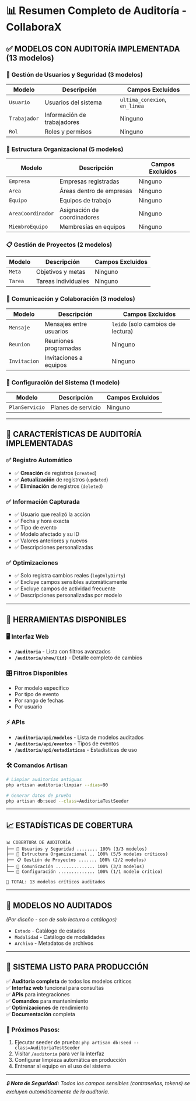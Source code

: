# 📊 Resumen Completo de Auditoría - CollaboraX

## ✅ **MODELOS CON AUDITORÍA IMPLEMENTADA (13 modelos)**

### 🔐 **Gestión de Usuarios y Seguridad (3 modelos)**
| Modelo | Descripción | Campos Excluidos |
|--------|-------------|------------------|
| `Usuario` | Usuarios del sistema | `ultima_conexion`, `en_linea` |
| `Trabajador` | Información de trabajadores | Ninguno |
| `Rol` | Roles y permisos | Ninguno |

### 🏢 **Estructura Organizacional (5 modelos)**
| Modelo | Descripción | Campos Excluidos |
|--------|-------------|------------------|
| `Empresa` | Empresas registradas | Ninguno |
| `Area` | Áreas dentro de empresas | Ninguno |
| `Equipo` | Equipos de trabajo | Ninguno |
| `AreaCoordinador` | Asignación de coordinadores | Ninguno |
| `MiembroEquipo` | Membresías en equipos | Ninguno |

### 📋 **Gestión de Proyectos (2 modelos)**
| Modelo | Descripción | Campos Excluidos |
|--------|-------------|------------------|
| `Meta` | Objetivos y metas | Ninguno |
| `Tarea` | Tareas individuales | Ninguno |

### 👥 **Comunicación y Colaboración (3 modelos)**
| Modelo | Descripción | Campos Excluidos |
|--------|-------------|------------------|
| `Mensaje` | Mensajes entre usuarios | `leido` (solo cambios de lectura) |
| `Reunion` | Reuniones programadas | Ninguno |
| `Invitacion` | Invitaciones a equipos | Ninguno |

### 💼 **Configuración del Sistema (1 modelo)**
| Modelo | Descripción | Campos Excluidos |
|--------|-------------|------------------|
| `PlanServicio` | Planes de servicio | Ninguno |

---

## 🎯 **CARACTERÍSTICAS DE AUDITORÍA IMPLEMENTADAS**

### ✅ **Registro Automático**
- ✅ **Creación** de registros (`created`)
- ✅ **Actualización** de registros (`updated`)
- ✅ **Eliminación** de registros (`deleted`)

### ✅ **Información Capturada**
- ✅ Usuario que realizó la acción
- ✅ Fecha y hora exacta
- ✅ Tipo de evento
- ✅ Modelo afectado y su ID
- ✅ Valores anteriores y nuevos
- ✅ Descripciones personalizadas

### ✅ **Optimizaciones**
- ✅ Solo registra cambios reales (`logOnlyDirty`)
- ✅ Excluye campos sensibles automáticamente
- ✅ Excluye campos de actividad frecuente
- ✅ Descripciones personalizadas por modelo

---

## 🔧 **HERRAMIENTAS DISPONIBLES**

### 🖥️ **Interfaz Web**
- **`/auditoria`** - Lista con filtros avanzados
- **`/auditoria/show/{id}`** - Detalle completo de cambios

### 🎛️ **Filtros Disponibles**
- Por modelo específico
- Por tipo de evento
- Por rango de fechas
- Por usuario

### ⚡ **APIs**
- **`/auditoria/api/modelos`** - Lista de modelos auditados
- **`/auditoria/api/eventos`** - Tipos de eventos
- **`/auditoria/api/estadisticas`** - Estadísticas de uso

### 🛠️ **Comandos Artisan**
```bash
# Limpiar auditorías antiguas
php artisan auditoria:limpiar --dias=90

# Generar datos de prueba
php artisan db:seed --class=AuditoriaTestSeeder
```

---

## 📈 **ESTADÍSTICAS DE COBERTURA**

```
📊 COBERTURA DE AUDITORÍA
├── 🔐 Usuarios y Seguridad ........ 100% (3/3 modelos)
├── 🏢 Estructura Organizacional .. 100% (5/5 modelos críticos)
├── 📋 Gestión de Proyectos ....... 100% (2/2 modelos)
├── 👥 Comunicación ............... 100% (3/3 modelos)
└── 💼 Configuración .............. 100% (1/1 modelo crítico)

🎯 TOTAL: 13 modelos críticos auditados
```

---

## 🚨 **MODELOS NO AUDITADOS** 
*(Por diseño - son de solo lectura o catálogos)*

- `Estado` - Catálogo de estados
- `Modalidad` - Catálogo de modalidades
- `Archivo` - Metadatos de archivos

---

## 🎉 **SISTEMA LISTO PARA PRODUCCIÓN**

✅ **Auditoría completa** de todos los modelos críticos  
✅ **Interfaz web** funcional para consultas  
✅ **APIs** para integraciones  
✅ **Comandos** para mantenimiento  
✅ **Optimizaciones** de rendimiento  
✅ **Documentación** completa  

### 🚀 **Próximos Pasos:**
1. Ejecutar seeder de prueba: `php artisan db:seed --class=AuditoriaTestSeeder`
2. Visitar `/auditoria` para ver la interfaz
3. Configurar limpieza automática en producción
4. Entrenar al equipo en el uso del sistema

---

*🔒 **Nota de Seguridad:** Todos los campos sensibles (contraseñas, tokens) se excluyen automáticamente de la auditoría.*
